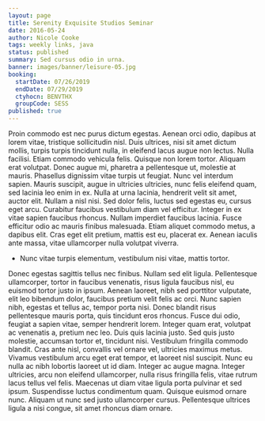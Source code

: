 ```yaml
---
layout: page
title: Serenity Exquisite Studios Seminar
date: 2016-05-24
author: Nicole Cooke
tags: weekly links, java
status: published
summary: Sed cursus odio in urna.
banner: images/banner/leisure-05.jpg
booking:
  startDate: 07/26/2019
  endDate: 07/29/2019
  ctyhocn: BENVTHX
  groupCode: SESS
published: true
---
```

Proin commodo est nec purus dictum egestas. Aenean orci odio, dapibus at lorem vitae, tristique sollicitudin nisl. Duis ultrices, nisi sit amet dictum mollis, turpis turpis tincidunt nulla, in eleifend lacus augue non lectus. Nulla facilisi. Etiam commodo vehicula felis. Quisque non lorem tortor. Aliquam erat volutpat. Donec augue mi, pharetra a pellentesque ut, molestie at mauris. Phasellus dignissim vitae turpis ut feugiat.
Nunc vel interdum sapien. Mauris suscipit, augue in ultricies ultricies, nunc felis eleifend quam, sed lacinia leo enim in ex. Nulla at urna lacinia, hendrerit velit sit amet, auctor elit. Nullam a nisl nisi. Sed dolor felis, luctus sed egestas eu, cursus eget arcu. Curabitur faucibus vestibulum diam vel efficitur. Integer in ex vitae sapien faucibus rhoncus. Nullam imperdiet faucibus lacinia. Fusce efficitur odio ac mauris finibus malesuada. Etiam aliquet commodo metus, a dapibus elit. Cras eget elit pretium, mattis est eu, placerat ex. Aenean iaculis ante massa, vitae ullamcorper nulla volutpat viverra.

* Nunc vitae turpis elementum, vestibulum nisi vitae, mattis tortor.

Donec egestas sagittis tellus nec finibus. Nullam sed elit ligula. Pellentesque ullamcorper, tortor in faucibus venenatis, risus ligula faucibus nisl, eu euismod tortor justo in ipsum. Aenean laoreet, nibh sed porttitor vulputate, elit leo bibendum dolor, faucibus pretium velit felis ac orci. Nunc sapien nibh, egestas et tellus ac, tempor porta nisi. Donec blandit risus pellentesque mauris porta, quis tincidunt eros rhoncus. Fusce dui odio, feugiat a sapien vitae, semper hendrerit lorem. Integer quam erat, volutpat ac venenatis a, pretium nec leo. Duis quis lacinia justo.
Sed quis justo molestie, accumsan tortor et, tincidunt nisi. Vestibulum fringilla commodo blandit. Cras ante nisl, convallis vel ornare vel, ultricies maximus metus. Vivamus vestibulum arcu eget erat tempor, et laoreet nisl suscipit. Nunc eu nulla ac nibh lobortis laoreet ut id diam. Integer ac augue magna. Integer ultricies, arcu non eleifend ullamcorper, nulla risus fringilla felis, vitae rutrum lacus tellus vel felis. Maecenas ut diam vitae ligula porta pulvinar et sed ipsum. Suspendisse luctus condimentum quam. Quisque euismod ornare nunc. Aliquam ut nunc sed justo ullamcorper cursus. Pellentesque ultrices ligula a nisi congue, sit amet rhoncus diam ornare.
